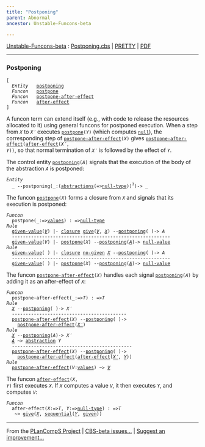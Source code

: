 ```yaml
---
title: "Postponing"
parent: Abnormal
ancestor: Unstable-Funcons-beta

---
```


[Unstable-Funcons-beta] : [Postponing.cbs] \| [PRETTY] \| [PDF]


----
### Postponing
<div class="highlighter-rouge"><pre class="highlight"><code>[
  <i class="keyword">Entity</i>   <span class="name"><a href="#Name_postponing">postponing</a></span>
  <i class="keyword">Funcon</i>   <span class="name"><a href="#Name_postpone">postpone</a></span>
  <i class="keyword">Funcon</i>   <span class="name"><a href="#Name_postpone-after-effect">postpone-after-effect</a></span>
  <i class="keyword">Funcon</i>   <span class="name"><a href="#Name_after-effect">after-effect</a></span>
]</code></pre></div>


A funcon term can extend itself (e.g., with code to release the resources
allocated to it) using general funcons for postponed execution. When a step
from <code><i class="var">X</i></code> to <code><i class="var">X&prime;</i></code> executes <code><span class="name"><a href="#Name_postpone">postpone</a></span>(<i class="var">Y</i>)</code> (which computes <code><span class="name"><a href="../../../../Funcons-beta/Values/Primitive/Null/index.html#Name_null">null</a></span></code>),
the corresponding step of  <code><span class="name"><a href="#Name_postpone-after-effect">postpone-after-effect</a></span>(<i class="var">X</i>)</code> gives
<code><span class="name"><a href="#Name_postpone-after-effect">postpone-after-effect</a></span>(<span class="name"><a href="#Name_after-effect">after-effect</a></span>(<i class="var">X&prime;</i>, <i class="var">Y</i>))</code>, so that normal termination
of <code><i class="var">X&prime;</i></code> is followed by the effect of <code><i class="var">Y</i></code>.

The control entity <code><span class="name"><a href="#Name_postponing">postponing</a></span>(<i class="var">A</i>)</code> signals that the execution of the body
of the abstraction <code><i class="var">A</i></code> is postponed:

<div class="highlighter-rouge"><pre class="highlight"><code><i class="keyword">Entity</i>
  _ --<span class="ent-name"><span id="Name_postponing">postponing</span></span>(_:(<span class="name"><a href="../../../../Funcons-beta/Values/Abstraction/Generic/index.html#Name_abstractions">abstractions</a></span>(=><span class="name"><a href="../../../../Funcons-beta/Values/Primitive/Null/index.html#Name_null-type">null-type</a></span>))<sup class="sup">?</sup>)-> _</code></pre></div>



The funcon <code><span class="name"><a href="#Name_postpone">postpone</a></span>(<i class="var">X</i>)</code> forms a closure from <code><i class="var">X</i></code> and signals that its
execution is postponed:

<div class="highlighter-rouge"><pre class="highlight"><code><i class="keyword">Funcon</i>
  <span class="name"><span id="Name_postpone">postpone</span></span>(_:=><span class="name"><a href="../../../../Funcons-beta/Values/Value-Types/index.html#Name_values">values</a></span>) : =><span class="name"><a href="../../../../Funcons-beta/Values/Primitive/Null/index.html#Name_null-type">null-type</a></span>
<i class="keyword">Rule</i>
  <span class="ent-name"><a href="../../../../Funcons-beta/Computations/Normal/Giving/index.html#Name_given-value">given-value</a></span>(<a href="#Variable356_V"><i class="var">V</i></a>) |- <span class="name"><a href="../../../../Funcons-beta/Values/Abstraction/Generic/index.html#Name_closure">closure</a></span> <span class="name"><a href="../../../../Funcons-beta/Computations/Normal/Giving/index.html#Name_give">give</a></span>(<a href="#Variable356_V"><i class="var">V</i></a>, <a href="#Variable373_X"><i class="var">X</i></a>) --<span class="ent-name"><a href="#Name_postponing">postponing</a></span>( )-> <span id="Variable344_A"><i class="var">A</i></span>
  ----------------------------------------------------------
  <span class="ent-name"><a href="../../../../Funcons-beta/Computations/Normal/Giving/index.html#Name_given-value">given-value</a></span>(<span id="Variable356_V"><i class="var">V</i></span>) |- <span class="name"><a href="#Name_postpone">postpone</a></span>(<span id="Variable373_X"><i class="var">X</i></span>) --<span class="ent-name"><a href="#Name_postponing">postponing</a></span>(<a href="#Variable344_A"><i class="var">A</i></a>)-> <span class="name"><a href="../../../../Funcons-beta/Values/Primitive/Null/index.html#Name_null-value">null-value</a></span>
<i class="keyword">Rule</i>
  <span class="ent-name"><a href="../../../../Funcons-beta/Computations/Normal/Giving/index.html#Name_given-value">given-value</a></span>( ) |- <span class="name"><a href="../../../../Funcons-beta/Values/Abstraction/Generic/index.html#Name_closure">closure</a></span> <span class="name"><a href="../../../../Funcons-beta/Computations/Normal/Giving/index.html#Name_no-given">no-given</a></span> <a href="#Variable465_X"><i class="var">X</i></a> --<span class="ent-name"><a href="#Name_postponing">postponing</a></span>( )-> <span id="Variable442_A"><i class="var">A</i></span>
  ----------------------------------------------------------
  <span class="ent-name"><a href="../../../../Funcons-beta/Computations/Normal/Giving/index.html#Name_given-value">given-value</a></span>( ) |- <span class="name"><a href="#Name_postpone">postpone</a></span>(<span id="Variable465_X"><i class="var">X</i></span>) --<span class="ent-name"><a href="#Name_postponing">postponing</a></span>(<a href="#Variable442_A"><i class="var">A</i></a>)-> <span class="name"><a href="../../../../Funcons-beta/Values/Primitive/Null/index.html#Name_null-value">null-value</a></span></code></pre></div>



The funcon <code><span class="name"><a href="#Name_postpone-after-effect">postpone-after-effect</a></span>(<i class="var">X</i>)</code> handles each signal <code><span class="name"><a href="#Name_postponing">postponing</a></span>(<i class="var">A</i>)</code>
by adding it as an after-effect of <code><i class="var">X</i></code>:

<div class="highlighter-rouge"><pre class="highlight"><code><i class="keyword">Funcon</i>
  <span class="name"><span id="Name_postpone-after-effect">postpone-after-effect</span></span>(_:=><span id="Variable565_T"><i class="var">T</i></span>) : =><span id="Variable580_T"><i class="var">T</i></span>
<i class="keyword">Rule</i>
  <a href="#Variable621_X"><i class="var">X</i></a> --<span class="ent-name"><a href="#Name_postponing">postponing</a></span>( )-> <span id="Variable608_X'"><i class="var">X&prime;</i></span>
  ------------------------------------------
  <span class="name"><a href="#Name_postpone-after-effect">postpone-after-effect</a></span>(<span id="Variable621_X"><i class="var">X</i></span>) --<span class="ent-name"><a href="#Name_postponing">postponing</a></span>( )->
    <span class="name"><a href="#Name_postpone-after-effect">postpone-after-effect</a></span>(<a href="#Variable608_X'"><i class="var">X&prime;</i></a>)
<i class="keyword">Rule</i>
  <a href="#Variable715_X"><i class="var">X</i></a> --<span class="ent-name"><a href="#Name_postponing">postponing</a></span>(<span id="Variable671_A"><i class="var">A</i></span>)-> <span id="Variable688_X'"><i class="var">X&prime;</i></span>
  <a href="#Variable671_A"><i class="var">A</i></a> ~> <span class="name"><a href="../../../../Funcons-beta/Values/Abstraction/Generic/index.html#Name_abstraction">abstraction</a></span> <span id="Variable701_Y"><i class="var">Y</i></span>
  --------------------------------------------
  <span class="name"><a href="#Name_postpone-after-effect">postpone-after-effect</a></span>(<span id="Variable715_X"><i class="var">X</i></span>) --<span class="ent-name"><a href="#Name_postponing">postponing</a></span>( )->
    <span class="name"><a href="#Name_postpone-after-effect">postpone-after-effect</a></span>(<span class="name"><a href="#Name_after-effect">after-effect</a></span>(<a href="#Variable688_X'"><i class="var">X&prime;</i></a>, <a href="#Variable701_Y"><i class="var">Y</i></a>))
<i class="keyword">Rule</i>
  <span class="name"><a href="#Name_postpone-after-effect">postpone-after-effect</a></span>(<span id="Variable770_V"><i class="var">V</i></span>:<span class="name"><a href="../../../../Funcons-beta/Values/Value-Types/index.html#Name_values">values</a></span>) ~> <a href="#Variable770_V"><i class="var">V</i></a></code></pre></div>



The funcon <code><span class="name"><a href="#Name_after-effect">after-effect</a></span>(<i class="var">X</i>, <i class="var">Y</i>)</code> first executes <code><i class="var">X</i></code>. If <code><i class="var">X</i></code> computes a value <code><i class="var">V</i></code>,
it then executes <code><i class="var">Y</i></code>, and computes <code><i class="var">V</i></code>:

<div class="highlighter-rouge"><pre class="highlight"><code><i class="keyword">Funcon</i>
  <span class="name"><span id="Name_after-effect">after-effect</span></span>(<span id="Variable890_X"><i class="var">X</i></span>:=><span id="Variable895_T"><i class="var">T</i></span>, <span id="Variable904_Y"><i class="var">Y</i></span>:=><span class="name"><a href="../../../../Funcons-beta/Values/Primitive/Null/index.html#Name_null-type">null-type</a></span>) : =><span id="Variable922_T"><i class="var">T</i></span>
   ~> <span class="name"><a href="../../../../Funcons-beta/Computations/Normal/Giving/index.html#Name_give">give</a></span>(<a href="#Variable890_X"><i class="var">X</i></a>, <span class="name"><a href="../../../../Funcons-beta/Computations/Normal/Flowing/index.html#Name_sequential">sequential</a></span>(<a href="#Variable904_Y"><i class="var">Y</i></a>, <span class="name"><a href="../../../../Funcons-beta/Computations/Normal/Giving/index.html#Name_given">given</a></span>))</code></pre></div>



[Funcons-beta]: /CBS-beta/docs/Funcons-beta
  "FUNCONS-BETA"
[Unstable-Funcons-beta]: /CBS-beta/docs/Unstable-Funcons-beta
  "UNSTABLE-FUNCONS-BETA"
[Languages-beta]: /CBS-beta/docs/Languages-beta
  "LANGUAGES-BETA"
[Unstable-Languages-beta]: /CBS-beta/docs/Unstable-Languages-beta
  "UNSTABLE-LANGUAGES-BETA"
[CBS-beta]: /CBS-beta
  "CBS-BETA"
[Postponing.cbs]: https://github.com/plancomps/CBS-beta/blob/master/Unstable-Funcons-beta/Computations/Abnormal/Postponing/Postponing.cbs
  "CBS SOURCE FILE ON GITHUB"
[PLAIN]: /CBS-beta/docs/Unstable-Funcons-beta/Computations/Abnormal/Postponing
  "CBS SOURCE WEB PAGE"
[PRETTY]: /CBS-beta/math/Unstable-Funcons-beta/Computations/Abnormal/Postponing
  "CBS-KATEX WEB PAGE"
[PDF]: https://github.com/plancomps/CBS-beta/blob/master/Unstable-Funcons-beta/Computations/Abnormal/Postponing/Postponing.pdf
  "CBS-LATEX PDF FILE"
[PLanCompS Project]: https://plancomps.github.io
  "PROGRAMMING LANGUAGE COMPONENTS AND SPECIFICATIONS PROJECT HOME PAGE"

____

From the [PLanCompS Project] | [CBS-beta issues...] | [Suggest an improvement...]

[CBS-beta issues...]: https://github.com/plancomps/CBS-beta/issues
   "CBS-BETA ISSUE REPORTS ON GITHUB"
 [Suggest an improvement...]: mailto:plancomps@gmail.com?Subject=CBS-beta%20-%20comment&Body=Re%3A%20CBS-beta%20specification%20at%20Computations/Abnormal/Postponing/Postponing.cbs%0A%0AComment/Query/Issue/Suggestion%3A%0A%0A%0ASignature%3A%0A
   "GENERATE AN EMAIL TEMPLATE"
